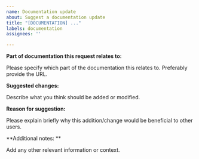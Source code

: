 ```yaml
---
name: Documentation update
about: Suggest a documentation update
title: "[DOCUMENTATION] ..."
labels: documentation
assignees: ''

---
```


**Part of documentation this request relates to:** 

Please specify which part of the documentation this relates to.  Preferably provide  the URL.

**Suggested changes:**

Describe what you think should be added or modified.

**Reason for suggestion:** 

Please explain briefly why this addition/change would be beneficial to other users.

**Additional notes: **

Add any other relevant information or context.
